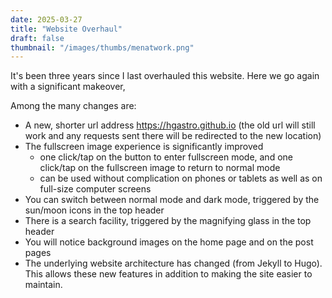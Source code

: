 ```yaml
---
date: 2025-03-27
title: "Website Overhaul"
draft: false
thumbnail: "/images/thumbs/menatwork.png"
---
```


It's been three years since I last overhauled this website.  Here we go again with a significant makeover,
<!--more-->
Among the many changes are:
- A new, shorter url address https://hgastro.github.io (the old url will still work and any requests sent there will be redirected to the new location)
- The fullscreen image experience is significantly improved
    - one click/tap on the button to enter fullscreen mode, and one click/tap on the fullscreen image to return to normal mode
    - can be used without complication on phones or tablets as well as on full-size computer screens
- You can switch between normal mode and dark mode, triggered by the sun/moon icons in the top header
- There is a search facility, triggered by the magnifying glass in the top header
- You will notice background images on the home page and on the post pages
- The underlying website architecture has changed (from Jekyll to Hugo). This allows these new features in addition to making the site easier to maintain.

